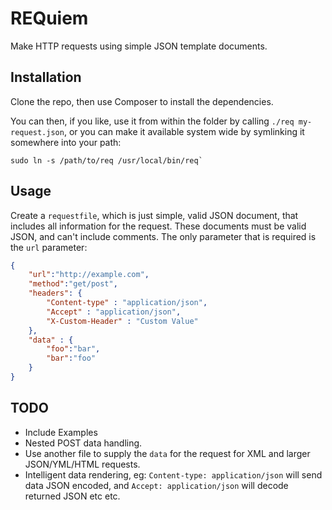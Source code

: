 # REQuiem

Make HTTP requests using simple JSON template documents.

## Installation

Clone the repo, then use Composer to install the dependencies.

You can then, if you like, use it from within the folder by calling `./req my-request.json`, or you can make it available system wide by symlinking it somewhere into your path:

```shell
sudo ln -s /path/to/req /usr/local/bin/req`
```

## Usage

Create a `requestfile`, which is just simple, valid JSON document, that includes all information for the request. These documents must be valid JSON, and can't include comments. The only parameter that is required is the `url` parameter:

```json
{
	"url":"http://example.com",
	"method":"get/post",
	"headers": {
		"Content-type" : "application/json",
		"Accept" : "application/json",
		"X-Custom-Header" : "Custom Value"
	},
	"data" : {
		"foo":"bar",
		"bar":"foo"
	}
}
```

## TODO

* Include Examples
* Nested POST data handling.
* Use another file to supply the `data` for the request for XML and larger JSON/YML/HTML requests.
* Intelligent data rendering, eg: `Content-type: application/json` will send data JSON encoded, and `Accept: application/json` will decode returned JSON etc etc.
